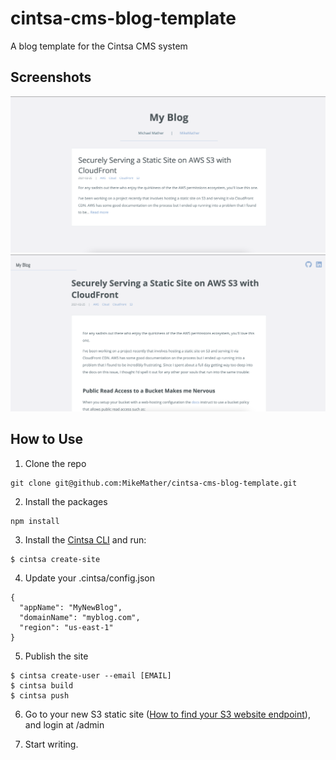 # cintsa-cms-blog-template
A blog template for the Cintsa CMS system

## Screenshots

![Home page](https://github.com/MikeMather/cintsa-cms-blog-template/blob/master/screenshots/home-page.png)
![Post page](https://github.com/MikeMather/cintsa-cms-blog-template/blob/master/screenshots/blog-post.png)

## How to Use

1. Clone the repo

```
git clone git@github.com:MikeMather/cintsa-cms-blog-template.git
```

2. Install the packages
```
npm install
```

3. Install the [Cintsa CLI](https://github.com/MikeMather/cintsa-cms-cli) and run:
```
$ cintsa create-site
```

4. Update your .cintsa/config.json
```
{
  "appName": "MyNewBlog",
  "domainName": "myblog.com",
  "region": "us-east-1"
}
```

5. Publish the site
```
$ cintsa create-user --email [EMAIL]
$ cintsa build
$ cintsa push
```

6. Go to your new S3 static site ([How to find your S3 website endpoint](https://docs.aws.amazon.com/AmazonS3/latest/userguide/WebsiteEndpoints.html)), and login at /admin

7. Start writing.

